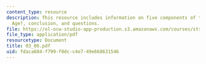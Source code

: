 ```yaml
---
content_type: resource
description: This resource includes information on five components of the ?Mechanical
  Age?, conclusion, and questions.
file: https://ol-ocw-studio-app-production.s3.amazonaws.com/courses/sts-001-technology-in-american-history-spring-2006/fdaca684f799f0dcc4e749e668631546_03_06.pdf
file_type: application/pdf
resourcetype: Document
title: 03_06.pdf
uid: fdaca684-f799-f0dc-c4e7-49e668631546
---
```


